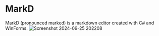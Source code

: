 # MarkD
MarkD (pronounced marked) is a markdown editor created with C# and WinForms.
![Screenshot 2024-09-25 202208](https://github.com/user-attachments/assets/4d29285e-4456-4417-81ff-bc7de6515ea9)
